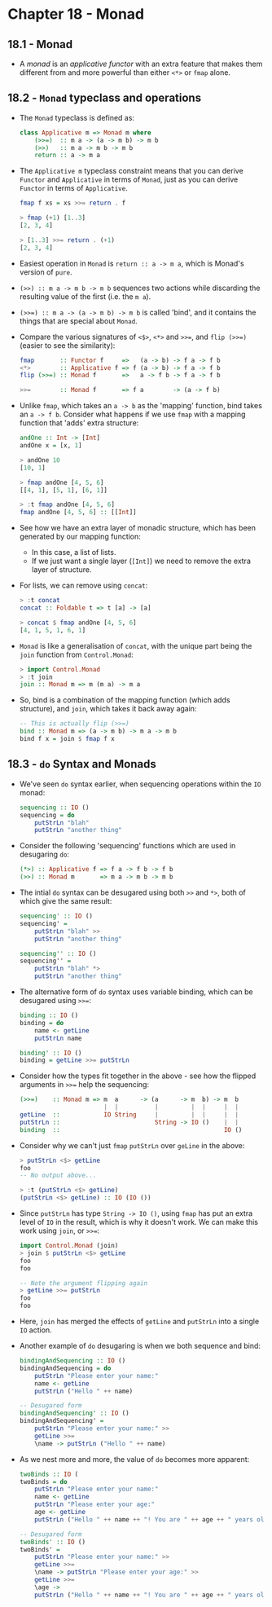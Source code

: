 # Chapter 18 - Monad

## 18.1 - Monad

- A _monad_ is an _applicative functor_ with an extra feature that makes them different from and more powerful than either `<*>` or `fmap` alone.


## 18.2 - `Monad` typeclass and operations

- The `Monad` typeclass is defined as:

    ```haskell
    class Applicative m => Monad m where
        (>>=)  :: m a -> (a -> m b) -> m b
        (>>)   :: m a -> m b -> m b
        return :: a -> m a
    ```

- The `Applicative m` typeclass constraint means that you can derive `Functor` and `Applicative` in terms of `Monad`, just as you can derive `Functor` in terms of `Applicative`.

    ```haskell
    fmap f xs = xs >>= return . f

    > fmap (+1) [1..3]
    [2, 3, 4]

    > [1..3] >>= return . (+1)
    [2, 3, 4]
    ```

- Easiest operation in `Monad` is `return :: a -> m a`, which is Monad's version of `pure`.

- `(>>) :: m a -> m b -> m b` sequences two actions while discarding the resulting value of the first (i.e. the `m a`).

- `(>>=) :: m a -> (a -> m b) -> m b` is called 'bind', and it contains the things that are special about `Monad`.

- Compare the various signatures of `<$>`, `<*>` and `>>=`, and `flip (>>=)` (easier to see the similarity):

    ```haskell
    fmap       :: Functor f     =>   (a -> b) -> f a -> f b
    <*>        :: Applicative f => f (a -> b) -> f a -> f b
    flip (>>=) :: Monad f       =>   a -> f b -> f a -> f b

    >>=        :: Monad f       => f a        -> (a -> f b)
    ```

- Unlike `fmap`, which takes an `a -> b` as the 'mapping' function, bind takes an `a -> f b`.  Consider what happens if we use `fmap` with a mapping function that 'adds' extra structure:

    ```haskell
    andOne :: Int -> [Int]
    andOne x = [x, 1]

    > andOne 10
    [10, 1]

    > fmap andOne [4, 5, 6]
    [[4, 1], [5, 1], [6, 1]]

    > :t fmap andOne [4, 5, 6]
    fmap andOne [4, 5, 6] :: [[Int]]
    ```

- See how we have an extra layer of monadic structure, which has been generated by our mapping function:
    - In this case, a list of lists.
    - If we just want a single layer (`[Int]`) we need to remove the extra layer of structure.

- For lists, we can remove using `concat`:

    ```haskell
    > :t concat
    concat :: Foldable t => t [a] -> [a]

    > concat $ fmap andOne [4, 5, 6]
    [4, 1, 5, 1, 6, 1]
    ```

- `Monad` is like a generalisation of `concat`, with the unique part being the `join` function from `Control.Monad`:

    ```haskell
    > import Control.Monad
    > :t join
    join :: Monad m => m (m a) -> m a
    ```

- So, bind is a combination of the mapping function (which adds structure), and `join`, which takes it back away again:

    ```haskell
    -- This is actually flip (>>=)
    bind :: Monad m => (a -> m b) -> m a -> m b
    bind f x = join $ fmap f x
    ```

## 18.3 - `do` Syntax and Monads

- We've seen `do` syntax earlier, when sequencing operations within the `IO` monad:

    ```haskell
    sequencing :: IO ()
    sequencing = do
        putStrLn "blah"
        putStrLn "another thing"
    ```

- Consider the following 'sequencing' functions which are used in desugaring `do`:

    ```haskell
    (*>) :: Applicative f => f a -> f b -> f b
    (>>) :: Monad m       => m a -> m b -> m b
    ```

- The intial `do` syntax can be desugared using both `>>` and `*>`, both of which give the same result:

    ```haskell
    sequencing' :: IO ()
    sequencing' =
        putStrLn "blah" >>
        putStrLn "another thing"

    sequencing'' :: IO ()
    sequencing'' =
        putStrLn "blah" *>
        putStrLn "another thing"
    ```

- The alternative form of `do` syntax uses variable binding, which can be desugared using `>>=`:

    ```haskell
    binding :: IO ()
    binding = do
        name <- getLine
        putStrLn name

    binding' :: IO ()
    binding = getLine >>= putStrLn
    ```

- Consider how the types fit together in the above - see how the flipped arguments in `>>=` help the sequencing:

    ```haskell
    (>>=)    :: Monad m => m  a      -> (a      -> m  b) -> m  b
                           |  |          |         |  |     |  |
    getLine  ::            IO String     |         |  |     |  |
    putStrLn ::                          String -> IO ()    |  |
    binding  ::                                             IO ()
    ```

- Consider why we can't just `fmap` `putStrLn` over `geLine` in the above:

    ```haskell
    > putStrLn <$> getLine
    foo
    -- No output above...

    > :t (putStrLn <$> getLine)
    (putStrLn <$> getLine) :: IO (IO ())
    ```

- Since `putStrLn` has type `String -> IO ()`, using `fmap` has put an extra level of `IO` in the result, which is why it doesn't work.  We can make this work using `join`, or `>>=`:

    ```haskell
    import Control.Monad (join)
    > join $ putStrLn <$> getLine
    foo
    foo

    -- Note the argument flipping again
    > getLine >>= putStrLn
    foo
    foo
    ```

- Here, `join` has merged the effects of `getLine` and `putStrLn` into a single `IO` action.

- Another example of `do` desugaring is when we both sequence and bind:

    ```haskell
    bindingAndSequencing :: IO ()
    bindingAndSequencing = do
        putStrLn "Please enter your name:"
        name <- getLine
        putStrLn ("Hello " ++ name)

    -- Desugared form
    bindingAndSequencing' :: IO ()
    bindingAndSequencing' =
        putStrLn "Please enter your name:" >>
        getLine >>=
        \name -> putStrLn ("Hello " ++ name)
    ```

- As we nest more and more, the value of `do` becomes more apparent:

    ```haskell
    twoBinds :: IO (
    twoBinds = do
        putStrLn "Please enter your name:"
        name <- getLine
        putStrLn "Please enter your age:"
        age <- getLine
        putStrLn ("Hello " ++ name ++ "! You are " ++ age ++ " years old")

    -- Desugared form
    twoBinds' :: IO ()
    twoBinds' =
        putStrLn "Please enter your name:" >>
        getLine >>=
        \name -> putStrLn "Please enter your age:" >>
        getLine >>=
        \age ->
        putStrLn ("Hello " ++ name ++ "! You are " ++ age ++ " years old")
    ```

